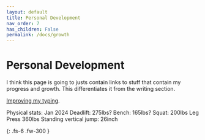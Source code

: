 ```yaml
---
layout: default
title: Personal Development
nav_order: 7
has_children: False
permalink: /docs/growth
---
```


# Personal Development
I think this page is going to justs contain links to stuff that contain my progress and growth. This differentiates it from the writing section.

[Improving my typing]({{https://gavinyuan.notion.site/Typing-Faster-1454950842ef457d99845924f2d12cd3}}).

Physical stats: Jan 2024
Deadlift: 275lbs?
Bench: 165lbs?
Squat: 200lbs
Leg Press 360lbs
Standing vertical jump: 26inch

{: .fs-6 .fw-300 }